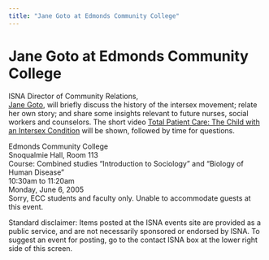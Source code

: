 ```yaml
---
title: "Jane Goto at Edmonds Community College"
---
```


# Jane Goto at Edmonds Community College

<p><span class="caps">ISNA</span> Director of Community Relations,  <br />
<a href="/about/goto">Jane Goto</a>, will briefly discuss the history of the intersex movement; relate her own story; and share some insights relevant to future nurses, social workers and counselors. The short video <a href="/videos/total_patient_care">Total Patient Care: The Child with an Intersex Condition</a> will be shown, followed by time for questions.  </p>

<p>Edmonds Community College  <br />
Snoqualmie Hall, Room 113  <br />
Course: Combined studies &#8220;Introduction to Sociology&#8221; and &#8220;Biology of Human Disease&#8221;  <br />
10:30am to 11:20am  <br />
Monday, June 6, 2005  <br />
Sorry, <span class="caps">ECC</span> students and faculty only. Unable to accommodate guests at this event.  </p>

<p>Standard disclaimer: Items posted at the <span class="caps">ISNA</span> events site are provided as a public service, and are not necessarily sponsored or endorsed by <span class="caps">ISNA</span>. To suggest an event for posting, go to the contact <span class="caps">ISNA</span> box at the lower right side of this screen.</p>